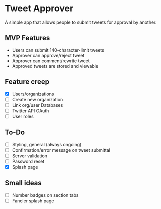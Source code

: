 # Tweet Approver
A simple app that allows people to submit tweets for approval by another.

## MVP Features
- Users can submit 140-character-limit tweets
- Approver can approve/reject tweet
- Approver can comment/rewrite tweet
- Approved tweets are stored and viewable

## Feature creep
- [x] Users/organizations
- [ ] Create new organization
- [ ] Link org/user Databases
- [ ] Twitter API OAuth
- [ ] User roles

## To-Do
- [ ] Styling, general (always ongoing)
- [ ] Confirmation/error message on tweet submittal
- [ ] Server validation
- [ ] Password reset
- [x] Splash page

## Small ideas
- [ ] Number badges on section tabs
- [ ] Fancier splash page

